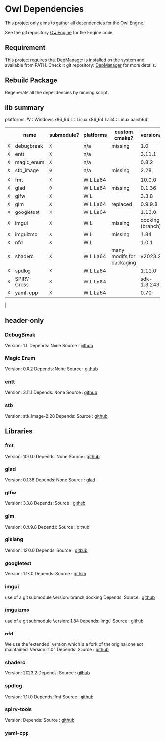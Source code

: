 # Owl Dependencies

This project only aims to gather all dependencies for the Owl Engine.

See the git repository [OwlEngine](https://github.com/Silmaen/Owl) for the Engine code.

## Requirement

This project requires that DepManager is installed on the system and available
from PATH. Check it git repository: [DepManager](https://github.com/Silmaen/DepManager)
for more details.

## Rebuild Package

Regenerate all the dependencies by running script:

## lib summary

platforms:
W : Windows x86_64
L : Linux x86_64
La64 : Linux aarch64

|       | name          | submodule? | platforms | custom cmake?             | version/tag      | dependency           | link                                                        |
|-------|---------------|------------|-----------|---------------------------|------------------|----------------------|-------------------------------------------------------------|
| `X`   | debugbreak    | `X`        | n/a       | missing                   | 1.0              |                      | [github](https://github.com/scottt/debugbreak)              |
| `X`   | entt          | `X`        | n/a       |                           | 3.11.1           |                      | [github](https://github.com/skypjack/entt)                  |
| `X`   | magic_enum    | `X`        | n/a       |                           | 0.8.2            |                      | [github](https://github.com/Neargye/magic_enum)             |
| `X`   | stb_image     | `0`        | n/a       | missing                   | 2.28             |                      | [github](https://github.com/nothings/stb)                   |
|       |               |            |           |                           |                  |                      |                                                             |
| `X`   | fmt           | `X`        | W L La64  |                           | 10.0.0           |                      | [github](https://github.com/fmtlib/fmt)                     |
| `X`   | glad          | `0`        | W L La64  | missing                   | 0.1.36           |                      | [glad](https://glad.dav1d.de/)                              |
| `X`   | glfw          | `X`        | W L       |                           | 3.3.8            |                      | [github](https://github.com/glfw/glfw)                      |
| `X`   | glm           | `X`        | W L La64  | replaced                  | 0.9.9.8          |                      | [github](https://github.com/g-truc/glm)                     |
| `X`   | googletest    | `X`        | W L La64  |                           | 1.13.0           |                      | [github](https://github.com/google/googletest)              |
| `X`   | imgui         | `X`        | W L       | missing                   | docking (branch) | glfw                 | [github](https://github.com/ocornut/imgui)                  |
| `X`   | imguizmo      | `X`        | W L       | missing                   | 1.84             | imgui                | [github](https://github.com/CedricGuillemet/ImGuizmo)       |
| `X`   | nfd           | `X`        | W L       |                           | 1.0.1            |                      | [github](https://github.com/btzy/nativefiledialog-extended) |
| `X`   | shaderc       | `X`        | W L La64  | many modifs for packaging | v2023.2          | spirv-tools, glslang | [github](https://github.com/google/shaderc/)                |
| `X`   | spdlog        | `X`        | W L La64  |                           | 1.11.0           | fmt                  | [github](https://github.com/gabime/spdlog)                  |
| `X`   | SPIRV-Cross   | `X`        | W L La64  |                           | sdk-1.3.243.0    |                      | [github](https://github.com/KhronosGroup/SPIRV-Cross)       |
| `X`   | yaml-cpp      | `X`        | W L La64  |                           | 0.70             |                      | [github](https://github.com/jbeder/yaml-cpp)                |
|
## header-only

### DebugBreak

Version: 1.0
Depends: None
Source : [github](https://github.com/scottt/debugbreak)

### Magic Enum

Version: 0.8.2
Depends: None
Source : [github](https://github.com/Neargye/magic_enum)

### entt

Version: 3.11.1
Depends: None
Source : [github](https://github.com/skypjack/entt)

### stb

Version: stb_image-2.28
Depends:
Source : [github](https://github.com/nothings/stb)

## Libraries

### fmt

Version: 10.0.0
Depends: None
Source : [github](https://github.com/fmtlib/fmt)

### glad

Version: 0.1.36
Depends: None
Source : [glad](https://glad.dav1d.de/)

### glfw

Version: 3.3.8
Depends:
Source : [github](https://github.com/glfw/glfw)

### glm

Version: 0.9.9.8
Depends:
Source : [github](https://github.com/g-truc/glm)

### glslang

Version: 12.0.0
Depends:
Source : [gitbub](https://github.com/KhronosGroup/glslang)

### googletest

Version: 1.13.0
Depends:
Source : [github](https://github.com/google/googletest)

### imgui

use of a git submodule
Version: branch docking
Depends:
Source : [github](https://github.com/ocornut/imgui)

### imguizmo

use of a git submodule
Version: 1.84
Depends: imgui
Source : [github](https://github.com/CedricGuillemet/ImGuizmo)

### nfd

We use the 'extended' version which is a fork of the original one not maintained. 
Version: 1.0.1
Depends:
Source : [github](https://github.com/btzy/nativefiledialog-extended)

### shaderc

Version: 2023.2
Depends:
Source : [github](https://github.com/google/shaderc/)

### spdlog

Version: 1.11.0
Depends: fmt
Source : [github](https://github.com/gabime/spdlog)

### spirv-tools

Version:
Depends:
Source : [github](https://github.com/KhronosGroup/SPIRV-Tools)

### yaml-cpp



